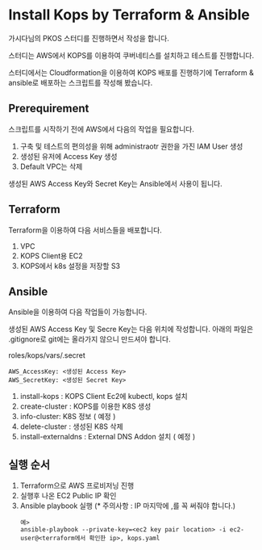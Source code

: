 # Install Kops by Terraform & Ansible

가시다님의 PKOS 스터디를 진행하면서 작성을 합니다.

스터디는 AWS에서 KOPS를 이용하여 쿠버네티스를 설치하고 테스트를 진행합니다.

스터디에서는 Cloudformation을 이용하여 KOPS 배포를 진행하기에 Terraform & ansible로 배포하는 스크립트를 작성해 봤습니다.

## Prerequirement

스크립트를 시작하기 전에 AWS에서 다음의 작업을 필요합니다.

1. 구축 및 테스트의 편의성을 위해 administraotr 권한을 가진 IAM User 생성
2. 생성된 유저에 Access Key 생성
3. Default VPC는 삭제

생성된 AWS Access Key와 Secret Key는 Ansible에서 사용이 됩니다.

## Terraform

Terraform을 이용하여 다음 서비스들을 배포합니다.

1. VPC
2. KOPS Client용 EC2
3. KOPS에서 k8s 설정을 저장할 S3


## Ansible

Ansible을 이용하여 다음 작업들이 가능합니다.

생성된 AWS Access Key 및 Secre Key는 다음 위치에 작성합니다.
아래의 파일은 .gitignore로 git에는 올라가지 않으니 만드셔야 합니다.

roles/kops/vars/.secret
```
AWS_AccessKey: <생성된 Access Key>
AWS_SecretKey: <생성된 Secret Key>
```

1. install-kops : KOPS Client Ec2에 kubectl, kops 설치
2. create-cluster : KOPS를 이용한 K8S 생성
3. info-cluster: K8S 정보 ( 예정 )
3. delete-cluster : 생성된 K8S 삭제
4. install-externaldns : External DNS Addon 설치 ( 예정 )

## 실행 순서

1. Terraform으로 AWS 프로비저닝 진행
2. 실행후 나온 EC2 Public IP 확인
3. Ansible playbook 실행 (* 주의사항 : IP 마지막에 ,를 꼭 써줘야 합니다.)
   ```
   예>
   ansible-playbook --private-key=<ec2 key pair location> -i ec2-user@<terraform에서 확인한 ip>, kops.yaml
   ```

